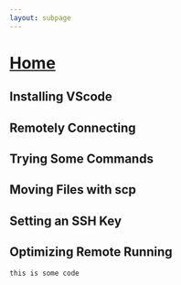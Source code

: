 ```yaml
---
layout: subpage
---
```


# [Home](index.md)

## Installing VScode
## Remotely Connecting
## Trying Some Commands
## Moving Files with scp
## Setting an SSH Key
## Optimizing Remote Running

`this is some code`


